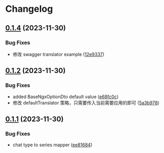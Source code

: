 # Changelog

## [0.1.4](https://github.com/james-curtis/ngx-portal-nest/compare/v0.1.3...v0.1.4) (2023-11-30)


### Bug Fixes

* 修改 swagger translator example ([12e9337](https://github.com/james-curtis/ngx-portal-nest/commit/12e933775dc9ceefa1ee403e2faeaa57152959de))

## [0.1.2](https://github.com/james-curtis/ngx-portal-nest/compare/v0.1.1...v0.1.2) (2023-11-30)


### Bug Fixes

* added BaseNgxOptionDto default value ([e68fc0c](https://github.com/james-curtis/ngx-portal-nest/commit/e68fc0c9d6be907f0c34d1b2013806a9c080f178))
* 修改 defaultTranslator 策略，只需要传入当前需要应用的即可 ([5a3b978](https://github.com/james-curtis/ngx-portal-nest/commit/5a3b978f436f86fdc3dbb789dfed5d5c2ece0e20))

## [0.1.1](https://github.com/james-curtis/ngx-portal-nest/compare/v0.1.0...v0.1.1) (2023-11-30)


### Bug Fixes

* chat type to series mapper ([ee81684](https://github.com/james-curtis/ngx-portal-nest/commit/ee8168417b8825b32da2fa25f2caf4373f40e659))
